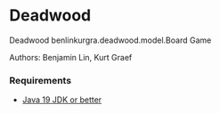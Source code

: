 # Deadwood
Deadwood benlinkurgra.deadwood.model.Board Game

Authors: Benjamin Lin, Kurt Graef

### Requirements

- [Java 19 JDK or better](https://www.oracle.com/java/technologies/downloads/)
